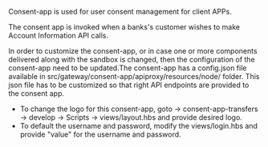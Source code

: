 Consent-app is used for user consent management for client APPs.

The consent app  is invoked when a banks's customer wishes to make Account Information API calls.

In order to customize the consent-app, or in case one or more components delivered along with the sandbox is changed, then the configuration of the consent-app need to be updated.The consent-app has a config.json file available in src/gateway/consent-app/apiproxy/resources/node/ folder. This json file has to be customized so that right API endpoints are provided to the consent app.

 - To change the logo for this consent-app, goto -> consent-app-transfers -> develop -> Scripts -> views/layout.hbs and provide desired logo.
 - To default the username and password, modify the views/login.hbs and provide "value" for the username and password. 

